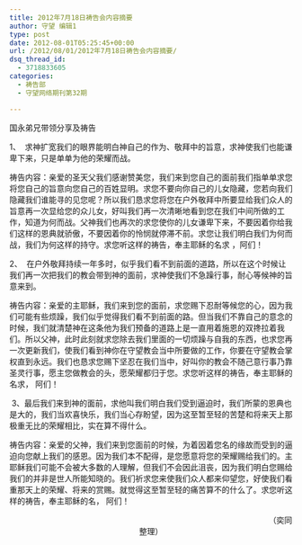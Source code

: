 ```yaml
---
title: 2012年7月18日祷告会内容摘要
author: 守望 编辑1
type: post
date: 2012-08-01T05:25:45+00:00
url: /2012/08/01/2012年7月18日祷告会内容摘要/
dsq_thread_id:
  - 3718833605
categories:
  - 祷告部
  - 守望网络期刊第32期

---
```

<!--more-->国永弟兄带领分享及祷告

<p align="left">
  1、  求神扩宽我们的眼界能明白神自己的作为、敬拜中的旨意，求神使我们也能谦卑下来，只是单单为他的荣耀而战。
</p>

<p align="left">
  祷告内容：亲爱的圣天父我们感谢赞美您，我们来到您自己的面前我们指单单求您将您自己的旨意向您自己的百姓显明。求您不要向你自己的儿女隐藏，您若向我们隐藏我们谁能寻的见您呢？所以我们恳求您将您在户外敬拜中所要显给我们众人的旨意再一次显给您的众儿女，好叫我们再一次清晰地看到您在我们中间所做的工作，知道为何而战。父神我们也再次的求您使你的儿女谦卑下来，不要因着你给我们这样的恩典就骄傲，不要因着你的怜悯就停滞不前。求您让我们明白我们为何而战，我们为何这样的持守。求您听这样的祷告，奉主耶稣的名求 ，阿们！
</p>

<p align="left">
  2、  在户外敬拜持续一年多时，似乎我们看不到前面的道路，所以在这个时候让我们再一次把我们的教会带到神的面前，求神使我们不急躁行事，耐心等候神的旨意来到。
</p>

<p align="left">
  祷告内容：亲爱的主耶稣，我们来到您的面前，求您赐下忍耐等候您的心，因为我们可能有些烦躁，我们似乎觉得我们看不到前面的路。但当我们不靠自己的意念的时候，我们就清楚神在这条他为我们预备的道路上是一直用着施恩的双搀拉着我们。所以父神，此时此刻就求您除去我们里面的一切烦躁与自我的东西，也求您再一次更新我们，使我们看到神你在守望教会当中所要做的工作，你要在守望教会掌权直到永远。我们也恳求您赐下坚忍在我们当中，好叫你的教会不随己意行事乃靠圣灵行事，愿主您做教会的头，愿荣耀都归于您。求您听这样的祷告，奉主耶稣的名求， 阿们！
</p>

<p align="left">
   3、最后我们来到神的面前，求他叫我们明白我们受到逼迫时，我们所蒙的恩典也是大的，我们当欢喜快乐，我们当心存盼望，因为这至暂至轻的苦楚和将来天上那极重无比的荣耀相比，实在算不得什么。
</p>

<p align="left">
  祷告内容：亲爱的父神，我们来到您面前的时候，为着因着您名的缘故而受到的逼迫向您献上我们的感恩。因为我们本不配得，是您愿意将您的荣耀赐给我们的。主耶稣我们可能不会被大多数的人理解，但我们不会因此沮丧，因为我们明白您赐给我们的并非是世人所能知晓的。我们祈求您来使我们众人都来仰望您，好使我们看重那天上的荣耀、将来的赏赐。就觉得这至暂至轻的痛苦算不的什么了。求您听这样的祷告，奉主耶稣的名， 阿们！
</p>

<p align="center">
                                                                                                                       （奕同 整理）
</p>